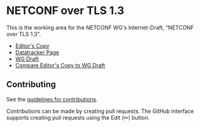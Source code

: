 # NETCONF over TLS 1.3

This is the working area for the NETCONF WG's Internet-Draft, "NETCONF over TLS 1.3".

* [Editor's Copy](https://netconf-wg.github.io/netconf-over-tls13/#go.draft-ietf-netconf-over-tls13.html)
* [Datatracker Page](https://datatracker.ietf.org/doc/draft-ietf-netconf-over-tls13)
* [WG Draft](https://datatracker.ietf.org/doc/html/draft-ietf-netconf-over-tls13)
* [Compare Editor's Copy to WG Draft](https://netconf-wg.github.io/netconf-over-tls13/#go.draft-ietf-netconf-over-tls13.diff)


## Contributing

See the
[guidelines for contributions](https://github.com/netconf-wg/netconf-over-tls13/blob/main/CONTRIBUTING.md).

Contributions can be made by creating pull requests.
The GitHub interface supports creating pull requests using the Edit (✏) button.
